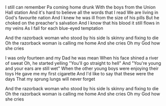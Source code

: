 I still can remember Pa coming home drunk
With the boys from the Union Hall station
And it's hard to believe all the words that I read
We are living in God's favourite nation
And I knew he was ill from the size of his pills
But he choked on the preacher's salvation
And I know that his blood it still flows in my veins
As I fall for each blue-eyed temptation

And the razorback woman who stood by his side
Is skinny and fixing to die
Oh the razorback woman is calling me home
And she cries
Oh my God how she cries

I was only fourteen and my Dad he was mean
When his face shined a river of sweat
Oh, he started yelling "You'll go straight to hell"
And "You're young and your ears are still wet"
When the other young boys were enjoying their toys
He gave me my first cigarette
And I'd like to say that these were the days
That my sprung lungs will never forget

And the razorback woman who stood by his side
Is skinny and fixing to die
Oh the razorback woman is calling me home
And she cries
Oh my God how she cries
